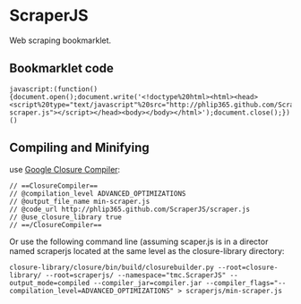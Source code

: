 # ScraperJS #

Web scraping bookmarklet.

## Bookmarklet code ##

```
javascript:(function(){document.open();document.write('<!doctype%20html><html><head><script%20type="text/javascript"%20src="http://phlip365.github.com/ScraperJS/min-scraper.js"></script></head><body></body></html>');document.close();})()
```
 
## Compiling and Minifying ##

use [Google Closure Compiler](http://closure-compiler.appspot.com/home):

```
// ==ClosureCompiler==
// @compilation_level ADVANCED_OPTIMIZATIONS
// @output_file_name min-scraper.js
// @code_url http://phlip365.github.com/ScraperJS/scraper.js
// @use_closure_library true
// ==/ClosureCompiler==
```

Or use the following command line (assuming scaper.js is in a director named scraperjs located at the same level as the closure-library directory:
```
closure-library/closure/bin/build/closurebuilder.py --root=closure-library/ --root=scraperjs/ --namespace="tmc.ScraperJS" --output_mode=compiled --compiler_jar=compiler.jar --compiler_flags="--compilation_level=ADVANCED_OPTIMIZATIONS" > scraperjs/min-scraper.js
```